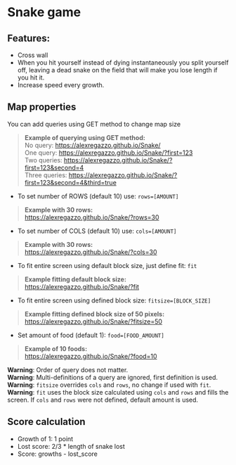 # Snake game

## Features:
* Cross wall
* When you hit yourself instead of dying instantaneously you split yourself off, leaving a dead snake on the field that will make you lose length if you hit it.
* Increase speed every growth.

## Map properties
You can add queries using GET method to change map size

> **Example of querying using GET method:**<br/>
> No query:
> https://alexregazzo.github.io/Snake/<br/>
> One query:
> https://alexregazzo.github.io/Snake/?first=123<br/>
> Two queries:
> https://alexregazzo.github.io/Snake/?first=123&second=4<br/>
> Three queries:
> https://alexregazzo.github.io/Snake/?first=123&second=4&third=true

* To set number of ROWS (default 10) use: `rows=[AMOUNT]`
> **Example with 30 rows:**<br/>
> https://alexregazzo.github.io/Snake/?rows=30

* To set number of COLS (default 10) use: `cols=[AMOUNT]`
> **Example with 30 rows:**<br/>
> https://alexregazzo.github.io/Snake/?cols=30

* To fit entire screen using default block size, just define fit: `fit`
> **Example fitting default block size:**<br/>
> https://alexregazzo.github.io/Snake/?fit

* To fit entire screen using defined block size: `fitsize=[BLOCK_SIZE]`
> **Example fitting defined block size of 50 pixels:**<br/>
> https://alexregazzo.github.io/Snake/?fitsize=50

* Set amount of food (default 1): `food=[FOOD_AMOUNT]`
> **Example of 10 foods:**<br/>
> https://alexregazzo.github.io/Snake/?food=10

__**Warning**__:  Order of query does not matter.<br/>
__**Warning**__:  Multi-definitions of a query are ignored, first definition is used.<br/>
__**Warning**__:  `fitsize` overrides `cols` and `rows`, no change if used with `fit`.<br/>
__**Warning**__:  `fit` uses the block size calculated using `cols` and `rows` and fills the screen. If `cols` and `rows` were not defined, default amount is used.<br/>

## Score calculation
* Growth of 1: 1 point
* Lost score: 2/3 * length of snake lost
* Score: growths - lost_score